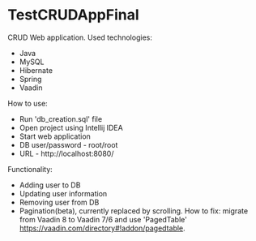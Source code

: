 # TestCRUDAppFinal
CRUD Web application. 
Used technologies:
- Java
- MySQL
- Hibernate 
- Spring 
- Vaadin

How to use:
- Run 'db_creation.sql' file
- Open project using Intellij IDEA
- Start web application
- DB user/password - root/root
- URL - http://localhost:8080/

Functionality:
- Adding user to DB
- Updating user information
- Removing user from DB
- Pagination(beta), currently replaced by scrolling. How to fix: migrate from Vaadin 8 to Vaadin 7/6
  and use 'PagedTable' https://vaadin.com/directory#!addon/pagedtable.
